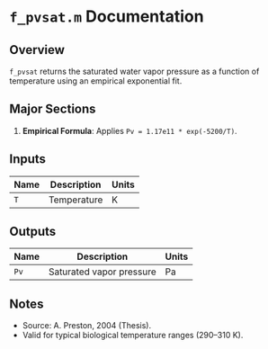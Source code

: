 # `f_pvsat.m` Documentation

## Overview
`f_pvsat` returns the saturated water vapor pressure as a function of temperature using an empirical exponential fit.

## Major Sections
1. **Empirical Formula**: Applies `Pv = 1.17e11 * exp(-5200/T)`.

## Inputs

| Name | Description        | Units |
|------|--------------------|-------|
| `T`  | Temperature       | K     |

## Outputs

| Name | Description                   | Units |
|------|-------------------------------|-------|
| `Pv` | Saturated vapor pressure      | Pa    |

## Notes
- Source: A. Preston, 2004 (Thesis).
- Valid for typical biological temperature ranges (290–310 K).
